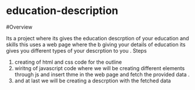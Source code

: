 # education-description
#Overview

Its a project where its gives the education descrption of your education and skills 
this uses  a web page where the b giving your details of education its gives you 
different types of your descrption to you .
Steps 
1. creating of html and css code for the outline
2. wiritng of javascript code where we will be creating different elements through js and insert thme in the web page and fetch the provided data .
3. and at last we will be creating a descrption with the fetched data 
